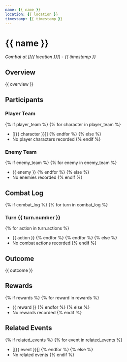 ```yaml
---
name: {{ name }}
location: {{ location }}
timestamp: {{ timestamp }}
---
```


# {{ name }}

*Combat at [[{{ location }}]] - {{ timestamp }}*

## Overview
{{ overview }}

## Participants

### Player Team
{% if player_team %}
{% for character in player_team %}
- [[{{ character }}]]
{% endfor %}
{% else %}
- No player characters recorded
{% endif %}

### Enemy Team
{% if enemy_team %}
{% for enemy in enemy_team %}
- {{ enemy }}
{% endfor %}
{% else %}
- No enemies recorded
{% endif %}

## Combat Log
{% if combat_log %}
{% for turn in combat_log %}
### Turn {{ turn.number }}
{% for action in turn.actions %}
- {{ action }}
{% endfor %}
{% endfor %}
{% else %}
- No combat actions recorded
{% endif %}

## Outcome
{{ outcome }}

## Rewards
{% if rewards %}
{% for reward in rewards %}
- {{ reward }}
{% endfor %}
{% else %}
- No rewards recorded
{% endif %}

## Related Events
{% if related_events %}
{% for event in related_events %}
- [[{{ event }}]]
{% endfor %}
{% else %}
- No related events
{% endif %}